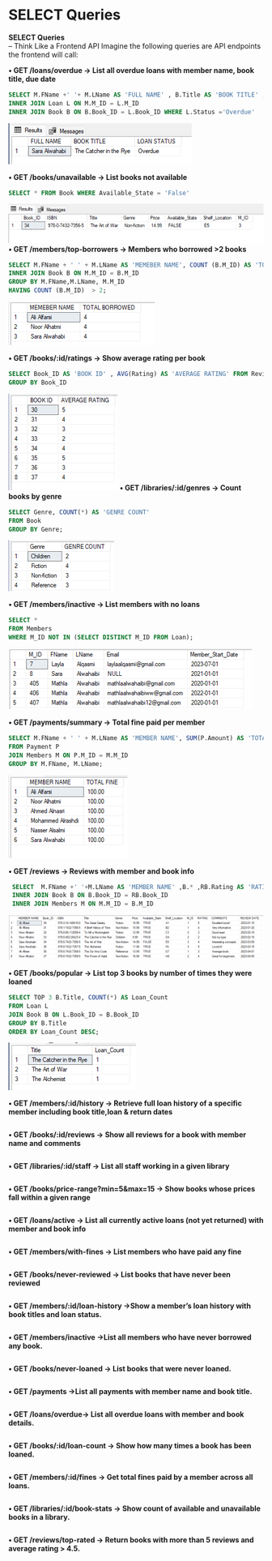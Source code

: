 ﻿# SELECT Queries

**SELECT Queries**  
– Think Like a Frontend API Imagine the following queries are API endpoints the
frontend will call:

**• GET /loans/overdue → List all overdue loans with member name, book title, due date**

```sql
SELECT M.FName +' '+ M.LName AS 'FULL NAME' , B.Title AS 'BOOK TITLE' , L.Status AS 'LOAN STATUS' FROM Members M
INNER JOIN Loan L ON M.M_ID = L.M_ID
INNER JOIN Book B ON B.Book_ID = L.Book_ID WHERE L.Status ='Overdue'
```
![List all overdue loans with member name, book title, due date](./image/GET-loans-overdue.png)

**• GET /books/unavailable → List books not available**
```sql
SELECT * FROM Book WHERE Available_State = 'False'
```
![List books not available](./image/GET-books-unavailable.png)
**• GET /members/top-borrowers → Members who borrowed >2 books**
```sql
SELECT M.FName + ' ' + M.LName AS 'MEMEBER NAME', COUNT (B.M_ID) AS 'TOTAL BORROWED' FROM Members M 
INNER JOIN Book B ON M.M_ID = B.M_ID
GROUP BY M.FName,M.LName, M.M_ID
HAVING COUNT (B.M_ID)  > 2;
```
![Members who borrowed >2 books](./image/GET-members-top-borrowers.png)

**• GET /books/:id/ratings → Show average rating per book**
```sql
SELECT Book_ID AS 'BOOK ID' , AVG(Rating) AS 'AVERAGE RATING' FROM ReviewBook 
GROUP BY Book_ID

```
![Show average rating per book](./image/GET-books-id-ratings.png)
**• GET /libraries/:id/genres → Count books by genre**
```sql
SELECT Genre, COUNT(*) AS 'GENRE COUNT'
FROM Book 
GROUP BY Genre;
```
![Count books by genre](./image/GET-libraries-id-genres.png)

**• GET /members/inactive → List members with no loans**
```sql
SELECT * 
FROM Members 
WHERE M_ID NOT IN (SELECT DISTINCT M_ID FROM Loan);
```
![List members with no loans](./image/GET-members-inactive.png)

**• GET /payments/summary → Total fine paid per member**
```sql
SELECT M.FName + ' ' + M.LName AS 'MEMBER NAME', SUM(P.Amount) AS 'TOTAL FINE'
FROM Payment P
JOIN Members M ON P.M_ID = M.M_ID
GROUP BY M.FName, M.LName;
```

![Total fine paid per member](./image/GET-payments-summary.png)


**• GET /reviews → Reviews with member and book info**
```sql
 SELECT  M.FName +' '+M.LName AS 'MEMBER NAME' ,B.* ,RB.Rating AS 'RATING', RB.Comments AS 'COMMENTS',RB.Review_Date AS 'REVIEW DATE' FROM ReviewBook RB 
 INNER JOIN Book B ON B.Book_ID = RB.Book_ID 
 INNER JOIN Members M ON M.M_ID = B.M_ID
```


![Reviews with member and book info](./image/GET-reviews.png)

**• GET /books/popular → List top 3 books by number of times they were loaned**
```sql
SELECT TOP 3 B.Title, COUNT(*) AS Loan_Count
FROM Loan L
JOIN Book B ON L.Book_ID = B.Book_ID
GROUP BY B.Title
ORDER BY Loan_Count DESC;

```

![List top 3 books by number of times they were loaned](./image/GET-books-popular.png)

**• GET /members/:id/history → Retrieve full loan history of a specific member including book title,loan & return dates**
```sql

```
**• GET /books/:id/reviews → Show all reviews for a book with member name and comments**
```sql

```
**• GET /libraries/:id/staff → List all staff working in a given library**
```sql

```
**• GET /books/price-range?min=5&max=15 → Show books whose prices fall within a given range**
```sql

```
**• GET /loans/active → List all currently active loans (not yet returned) with member and book info**
```sql

```
**• GET /members/with-fines → List members who have paid any fine**
```sql

```
**• GET /books/never-reviewed → List books that have never been reviewed**
```sql

```
**• GET /members/:id/loan-history →Show a member’s loan history with book titles and loan status.**
```sql

```
**• GET /members/inactive →List all members who have never borrowed any book.**
```sql

```
**• GET /books/never-loaned → List books that were never loaned.**
```sql

```
**• GET /payments →List all payments with member name and book title.**
```sql

```
**• GET /loans/overdue→ List all overdue loans with member and book details.**
```sql

```
**• GET /books/:id/loan-count → Show how many times a book has been loaned.**
```sql

```
**• GET /members/:id/fines → Get total fines paid by a member across all loans.**
```sql

```
**• GET /libraries/:id/book-stats → Show count of available and unavailable books in a library.**
```sql

```
**• GET /reviews/top-rated → Return books with more than 5 reviews and average rating > 4.5.**
```sql

```
